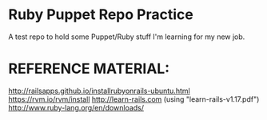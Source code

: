 Ruby Puppet Repo Practice
============================

A test repo to hold some Puppet/Ruby stuff I'm learning for my new job.

REFERENCE MATERIAL:
====================

http://railsapps.github.io/installrubyonrails-ubuntu.html
https://rvm.io/rvm/install
http://learn-rails.com (using "learn-rails-v1.17.pdf")
http://www.ruby-lang.org/en/downloads/
